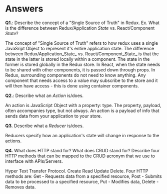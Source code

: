 # **Answers** #


**Q1.**: Describe the concept of a "Single Source of Truth" in Redux. Ex. What is the difference between Redux/Application _State_ vs. React/Component _State_?

The concept of "Single Source of Truth" refers to how redux uses a single JavaSript Object to represent it's entire application state. The difference between Redux/Application_State_ vs. React/Component_State_ is that the state in the latter is stored locally within a component. The state in the former is stored globally in the Redux store. In React, when the state needs to be shared with other components, it is passed down through props. In Redux, surrounding components do not need to know anything. Any component that needs access to a value may subscribe to the store and it will then have access - this is done using container components.

**Q2.**: Describe what an _Action_ is/does.

An action is JavaScript Object with a property: type. The property, payload, often accompanies type, but not always. An action is a payload of info that sends data from your application to your store.

**Q3.** Describe what a _Reducer_ is/does.

Reducers specify how an application's state will change in response to the actions. 

**Q4.** What does HTTP stand for? What does CRUD stand for? Describe four HTTP methods that can be mapped to the CRUD acronym that we use to interface with APIs/Servers.

Hyper Text Transfer Protocol. Create Read Update Delete.  Four HTTP methods are: Get - Requests data from a specified resource, Post - Submits data to be processed to a specified resource, Put - Modifies data, Delete - Removes data. 

